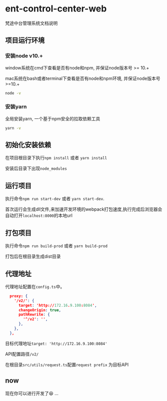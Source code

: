 # ent-control-center-web

梵途中台管理系统文档说明

## 项目运行环境

### 安装node v10.+

window系统在cmd下查看是否有node和npm, 并保证node版本号 >= 10.+

mac系统在bash或者terminal下查看是否有node和npm环境, 并保证node版本号 >=10.+

```bash
node -v
```

### 安装yarn

全局安装yarn, 一个基于npm安全的拉取依赖工具

```bash
yarn -v
```

## 初始化安装依赖

在项目根目录下执行`npm install` 或者 `yarn install`

安装后目录下出现`node_modules`

## 运行项目

执行命令`npm run start-dev` 或者 `yarn start-dev`.

首次运行会生成dll文件,来加速开发环境的webpack打包速度,执行完成后浏览器会自动打开`localhost:8000`的本地url

## 打包项目

执行命令`npm run build-prod` 或者 `yarn build-prod`

打包后在根目录生成dist目录

## 代理地址

代理地址配置在`config.ts`中。
```json
  proxy: {
    '/v2/': {
      target: 'http://172.16.9.100:8084',
      changeOrigin: true,
      pathRewrite: {
        '^/v2': '',
      },
    },
  },
```

目标代理地址`target: 'http://172.16.9.100:8084'`

API配置路径`/v2/`

在根目录`src/utils/request.ts`配置`request prefix` 为目标API

## now

现在你可以进行开发了😆
...
